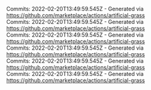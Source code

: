 Commits: 2022-02-20T13:49:59.545Z - Generated via https://github.com/marketplace/actions/artificial-grass
<br>
Commits: 2022-02-20T13:49:59.545Z - Generated via https://github.com/marketplace/actions/artificial-grass
<br>
Commits: 2022-02-20T13:49:59.545Z - Generated via https://github.com/marketplace/actions/artificial-grass
<br>
Commits: 2022-02-20T13:49:59.545Z - Generated via https://github.com/marketplace/actions/artificial-grass
<br>
Commits: 2022-02-20T13:49:59.545Z - Generated via https://github.com/marketplace/actions/artificial-grass
<br>
Commits: 2022-02-20T13:49:59.545Z - Generated via https://github.com/marketplace/actions/artificial-grass
<br>
